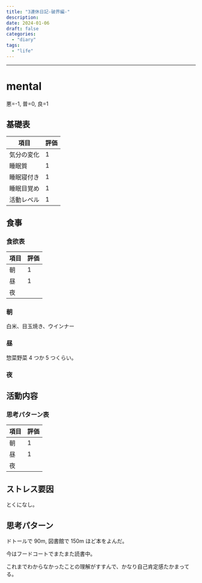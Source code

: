 ```yaml
---
title: "3連休日記-破界編-"
description:
date: 2024-01-06
draft: false
categories:
  - "diary"
tags:
  - "life"
---
```


---

# mental

悪=-1, 普=0, 良=1

## 基礎表

| 項目       | 評価 |
| ---------- | ---- |
| 気分の変化 | 1    |
| 睡眠質     | 1    |
| 睡眠寝付き | 1    |
| 睡眠目覚め | 1    |
| 活動レベル | 1    |

## 食事

### 食欲表

| 項目 | 評価 |
| ---- | ---- |
| 朝   | 1    |
| 昼   | 1    |
| 夜   |      |

### 朝

白米、目玉焼き、ウインナー

### 昼

惣菜野菜 4 つか 5 つくらい。

### 夜

## 活動内容

### 思考パターン表

| 項目 | 評価 |
| ---- | ---- |
| 朝   | 1    |
| 昼   | 1    |
| 夜   |      |

## ストレス要因

とくになし。

## 思考パターン

ドトールで 90m, 図書館で 150m ほど本をよんだ。

今はフードコートでまたまた読書中。

これまでわからなかったことの理解がすすんで、かなり自己肯定感たかまってる。

